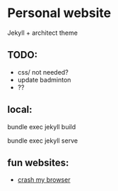# Personal website
Jekyll + architect theme

TODO:
-----
* css/ not needed?
* update badminton
* ??

local:
---
bundle exec jekyll build

bundle exec jekyll serve


fun websites:
---
* [crash my browser](https://www.crashmybrowser.com/)
